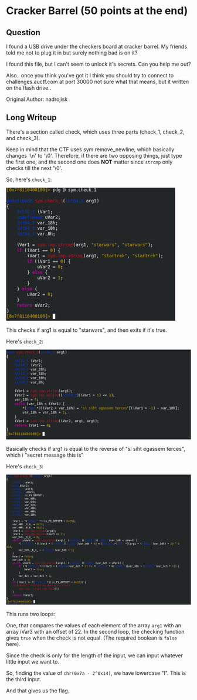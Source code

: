 # Cracker Barrel (50 points at the end)

## Question

I found a USB drive under the checkers board at cracker barrel. My friends told me not to plug it in but surely nothing bad is on it?

I found this file, but I can't seem to unlock it's secrets. Can you help me out?

Also.. once you think you've got it I think you should try to connect to challenges.auctf.com at port 30000 not sure what that means, but it written on the flash drive..

Original Author: nadrojisk

## Long Writeup 

There's a section called check, which uses three parts (check_1, check_2, and check_3).

Keep in mind that the CTF uses sym.remove_newline, which basically changes '\n' to '\0'. Therefore, if there are two opposing things, just type the first one, and the second one does **NOT** matter since `strcmp` only checks till the next '\0'. 

So, here's `check_1`:

![check_1](./Pics/cracker/check_1.png)

This checks if arg1 is equal to "starwars", and then exits if it's true.

Here's `check_2`:

![check_2](./Pics/cracker/check_2.png)

Basically checks if arg1 is equal to the reverse of "si siht egassem terces", which i "secret message this is"

Here's `check_3`:

![check_3](./Pics/cracker/check_3.png)

This runs two loops:

One, that compares the values of each element of the array `arg1` with an array iVar3 with an offset of 22.
In the second loop, the checking function gives `true` when the check is not equal. (The required boolean is `false` here).

Since the check is only for the length of the input, we can input whatever little input we want to.

So, finding the value of `chr(0x7a - 2^0x14)`, we have lowercase "l". This is the third input.

And that gives us the flag.
